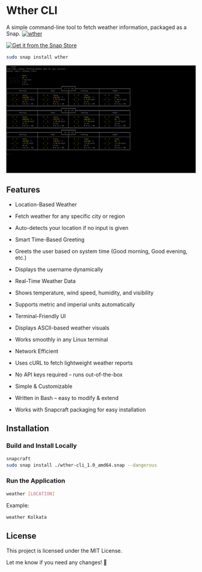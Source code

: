 # Wther CLI

A simple command-line tool to fetch weather information, packaged as a Snap.
[![wther](https://snapcraft.io/wther/badge.svg)](https://snapcraft.io/wther)

[![Get it from the Snap Store](https://snapcraft.io/en/dark/install.svg)](https://snapcraft.io/wther)

```bash
sudo snap install wther
```

![Description](https://github.com/xanmoy/wther/blob/main/screenshots/img1.png)

## Features
- Location-Based Weather
- Fetch weather for any specific city or region
- Auto-detects your location if no input is given

-  Smart Time-Based Greeting
-  Greets the user based on system time (Good morning, Good evening, etc.)
-  Displays the username dynamically

-  Real-Time Weather Data
- Shows temperature, wind speed, humidity, and visibility
-  Supports metric and imperial units automatically

-  Terminal-Friendly UI
-  Displays ASCII-based weather visuals
-  Works smoothly in any Linux terminal

-  Network Efficient
-  Uses cURL to fetch lightweight weather reports
- No API keys required – runs out-of-the-box

-  Simple & Customizable
-  Written in Bash – easy to modify & extend
-  Works with Snapcraft packaging for easy installation

## Installation

### Build and Install Locally
```bash
snapcraft
sudo snap install ./wther-cli_1.0_amd64.snap --dangerous
```
### Run the Application

```bash
weather [LOCATION]
```
Example:

```bash
weather Kolkata
```

## License
This project is licensed under the MIT License.

Let me know if you need any changes! 🚀